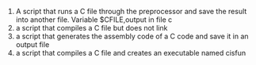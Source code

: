 1. A script that runs a C file through the preprocessor and save the result into another file. Variable $CFILE,output in file c
2. a script that compiles a C file but does not link
3. a script that generates the assembly code of a C code and save it in an output file
4. a script that compiles a C file and creates an executable named cisfun
